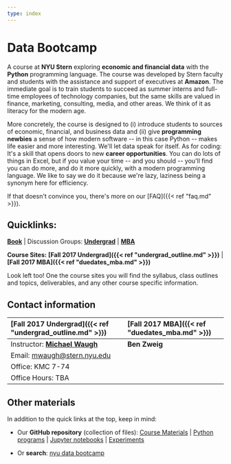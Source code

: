 ```yaml
---
type: index
---
```


# Data Bootcamp

A course at **NYU Stern** exploring **economic and financial data** with the **Python** programming language. The course was developed by Stern faculty and students with the assistance and support of executives at **Amazon**. The immediate goal is to train students to succeed as summer interns and full-time employees of technology companies, but the same skills are valued in finance, marketing, consulting, media, and other areas. We think of it as literacy for the modern age.

More concretely, the course is designed to (i) introduce students to sources of economic, financial, and business data and (ii) give **programming newbies** a sense of how modern software -- in this case Python -- makes life easier and more interesting. We'll let data speak for itself. As for coding: It's a skill that opens doors to new **career opportunities**. You can do lots of things in Excel, but if you value your time -- and you should -- you'll find you can do more, and do it more quickly, with a modern programming language. We like to say we do it because we're lazy, laziness being a synonym here for efficiency.

If that doesn't convince you, there's more on our [FAQ]({{< ref "faq.md" >}}).

## Quicklinks:
 **[Book](https://www.gitbook.com/book/nyudatabootcamp/data-bootcamp/details)** | Discussion Groups: **[Undergrad]()** | **[MBA]()**

**Course Sites:** **[Fall 2017 Undergrad]({{< ref "undergrad_outline.md" >}})** | **[Fall 2017 MBA]({{< ref "duedates_mba.md" >}})**

 Look left too! One the course sites you will find the syllabus, class outlines and topics, deliverables, and any other course specific information.

## Contact information

[Fall 2017 Undergrad]({{< ref "undergrad_outline.md" >}})  | [Fall 2017 MBA]({{< ref "duedates_mba.md" >}})
:---|:---
Instructor: [**Michael Waugh**](https://www.waugheconomics.com)  |  **Ben Zweig**
Email: [mwaugh@stern.nyu.edu](mailto:mwaugh@stern.nyu.edu) |  
Office: KMC 7-74   |
Office Hours: TBA  |  

## Other materials

In addition to the quick links at the top, keep in mind:

* Our **GitHub repository** (collection of files): [Course Materials](https://github.com/NYUDataBootcamp/Materials) | [Python programs](https://github.com/NYUDataBootcamp/Materials/tree/master/Code/Python) | [Jupyter notebooks](https://github.com/NYUDataBootcamp/Materials/tree/master/Code/notebooks) | [Experiments](https://github.com/NYUDataBootcamp/Lab)

* Or **search**:  [nyu data bootcamp](http://lmgtfy.com/?q=nyu+data+bootcamp)

